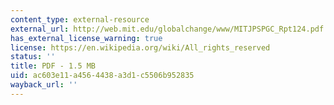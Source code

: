 ```yaml
---
content_type: external-resource
external_url: http://web.mit.edu/globalchange/www/MITJPSPGC_Rpt124.pdf
has_external_license_warning: true
license: https://en.wikipedia.org/wiki/All_rights_reserved
status: ''
title: PDF - 1.5 MB
uid: ac603e11-a456-4438-a3d1-c5506b952835
wayback_url: ''
---
```

